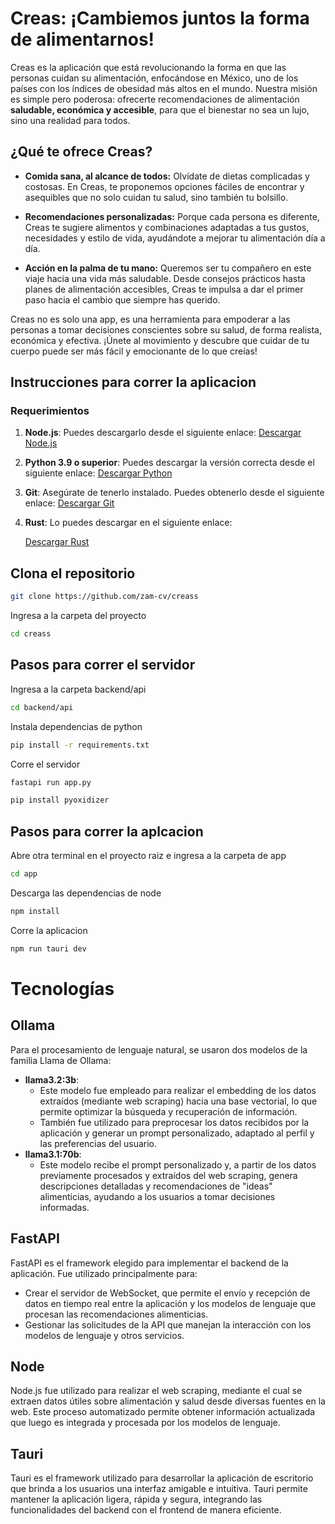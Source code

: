# Creas: ¡Cambiemos juntos la forma de alimentarnos!

Creas es la aplicación que está revolucionando la forma en que las personas cuidan su alimentación, enfocándose en México, uno de los países con los índices de obesidad más altos en el mundo. Nuestra misión es simple pero poderosa: ofrecerte recomendaciones de alimentación **saludable, económica y accesible**, para que el bienestar no sea un lujo, sino una realidad para todos.

## ¿Qué te ofrece Creas?

- **Comida sana, al alcance de todos:** Olvídate de dietas complicadas y costosas. En Creas, te proponemos opciones fáciles de encontrar y asequibles que no solo cuidan tu salud, sino también tu bolsillo.

- **Recomendaciones personalizadas:** Porque cada persona es diferente, Creas te sugiere alimentos y combinaciones adaptadas a tus gustos, necesidades y estilo de vida, ayudándote a mejorar tu alimentación día a día.

- **Acción en la palma de tu mano:**     Queremos ser tu compañero en este viaje hacia una vida más saludable. Desde consejos prácticos hasta planes de alimentación accesibles, Creas te impulsa a dar el primer paso hacia el cambio que siempre has querido.

Creas no es solo una app, es una herramienta para empoderar a las personas a tomar decisiones conscientes sobre su salud, de forma realista, económica y efectiva. ¡Únete al movimiento y descubre que cuidar de tu cuerpo puede ser más fácil y emocionante de lo que creías!


## Instrucciones para correr la aplicacion

### Requerimientos

1. **Node.js**: Puedes descargarlo desde el siguiente enlace:
   [Descargar Node.js](https://nodejs.org/en/download/package-manager)

2. **Python 3.9 o superior**: Puedes descargar la versión correcta desde el siguiente enlace:
   [Descargar Python](https://www.python.org/downloads/)

3. **Git**: Asegúrate de tenerlo instalado. Puedes obtenerlo desde el siguiente enlace:
   [Descargar Git](https://git-scm.com/downloads)

4. **Rust**: Lo puedes descargar en el siguiente enlace:

    [Descargar Rust](https://www.rust-lang.org/tools/install)


## Clona el repositorio 

```bash
git clone https://github.com/zam-cv/creass
```

Ingresa a la carpeta del proyecto


```bash
cd creass
```

## Pasos para correr el servidor

Ingresa a la carpeta backend/api

```bash
cd backend/api
```

Instala dependencias de python


```bash
pip install -r requirements.txt
```

Corre el servidor


```bash
fastapi run app.py
```

```bash
pip install pyoxidizer
```

## Pasos para correr la aplcacion

Abre otra terminal en el proyecto raiz e ingresa a la carpeta de app


```bash
cd app
```

Descarga las dependencias de node

```bash
npm install
```

Corre la aplicacion

```bash
npm run tauri dev
```

# Tecnologías
## Ollama
Para el procesamiento de lenguaje natural, se usaron dos modelos de la familia Llama de Ollama:  

* **llama3.2:3b**:  
   * Este modelo fue empleado para realizar el embedding de los datos extraídos (mediante web scraping) hacia una base vectorial, lo que permite optimizar la búsqueda y recuperación de información.  
   * También fue utilizado para preprocesar los datos recibidos por la aplicación y generar un prompt personalizado, adaptado al perfil y las preferencias del usuario.  
* **llama3.1:70b**:  
   * Este modelo recibe el prompt personalizado y, a partir de los datos previamente procesados y extraídos del web scraping, genera descripciones detalladas y recomendaciones de "ideas" alimenticias, ayudando a los usuarios a tomar decisiones informadas.  

## FastAPI
FastAPI es el framework elegido para implementar el backend de la aplicación. Fue utilizado principalmente para:

* Crear el servidor de WebSocket, que permite el envío y recepción de datos en tiempo real entre la aplicación y los modelos de lenguaje que procesan las recomendaciones alimenticias.  
* Gestionar las solicitudes de la API que manejan la interacción con los modelos de lenguaje y otros servicios.  

## Node
Node.js fue utilizado para realizar el web scraping, mediante el cual se extraen datos útiles sobre alimentación y salud desde diversas fuentes en la web. Este proceso automatizado permite obtener información actualizada que luego es integrada y procesada por los modelos de lenguaje.  

## Tauri
Tauri es el framework utilizado para desarrollar la aplicación de escritorio que brinda a los usuarios una interfaz amigable e intuitiva. Tauri permite mantener la aplicación ligera, rápida y segura, integrando las funcionalidades del backend con el frontend de manera eficiente.